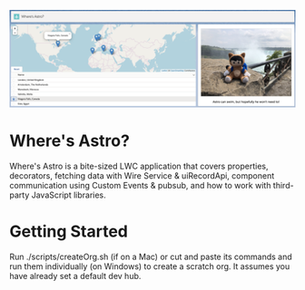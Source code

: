 ![Screenshot of Where's Astro](https://raw.githubusercontent.com/jflowers45/wheresAstro/master/appScreenshot.png "Screenshot of Where's Astro")


# Where's Astro?

Where's Astro is a bite-sized LWC application that covers properties, decorators, fetching data with Wire Service & uiRecordApi, component communication using Custom Events & pubsub, and how to work with third-party JavaScript libraries.

# Getting Started
Run ./scripts/createOrg.sh (if on a Mac) or cut and paste its commands and run them individually (on Windows) to create a scratch org. It assumes you have already set a default dev hub.

